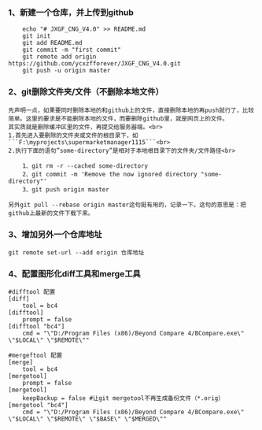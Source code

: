 ### 1、新建一个仓库，并上传到github
```
	echo "# JXGF_CNG_V4.0" >> README.md
	git init
	git add README.md
	git commit -m "first commit"
	git remote add origin https://github.com/ycxzfforever/JXGF_CNG_V4.0.git
	git push -u origin master
```
### 2、git删除文件夹/文件（不删除本地文件）
	先声明一点，如果要同时删除本地的和github上的文件，直接删除本地的再push就行了，比较简单。这里的要求是不能删除本地的文件，而要删除github里，就是网页上的文件。
	其实质就是删除缓冲区里的文件，再提交给服务器端。<br>
	1.首先进入要删除的文件夹或文件的根目录下，如```F:\myprojects\supermarketmanager1115```<br>
	2.执行下面的语句”some-directory”是相对于本地根目录下的文件夹/文件路径<br>
	
		1、git rm -r --cached some-directory
		2、git commit -m 'Remove the now ignored directory "some-directory"'
		3、git push origin master
	
	另外git pull --rebase origin master这句挺有用的，记录一下。这句的意思是：把github上最新的文件下载下来。
	
	
### 3、增加另外一个仓库地址
	git remote set-url --add origin 仓库地址

### 4、配置图形化diff工具和merge工具
	#difftool 配置
	[diff]
		tool = bc4
	[difftool]
		prompt = false
	[difftool "bc4"]
		cmd = "\"D:/Program Files (x86)/Beyond Compare 4/BCompare.exe\" \"$LOCAL\" \"$REMOTE\""
		
	#mergeftool 配置
	[merge]
		tool = bc4
	[mergetool]
		prompt = false
	[mergetool]	
		keepBackup = false #让git mergetool不再生成备份文件（*.orig）
	[mergetool "bc4"]
		cmd = "\"D:/Program Files (x86)/Beyond Compare 4/BCompare.exe\" \"$LOCAL\" \"$REMOTE\" \"$BASE\" \"$MERGED\""
